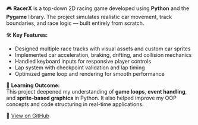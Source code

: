 🎮 **RacerX** is a top-down 2D racing game developed using **Python** and the **Pygame** library. The project simulates realistic car movement, track boundaries, and race logic — built entirely from scratch.

🛠️ **Key Features:**
- Designed multiple race tracks with visual assets and custom car sprites
- Implemented car acceleration, braking, drifting, and collision mechanics
- Handled keyboard inputs for responsive player controls
- Lap system with checkpoint validation and lap timing
- Optimized game loop and rendering for smooth performance

🚀 **Learning Outcome:**  
This project deepened my understanding of **game loops**, **event handling**, and **sprite-based graphics** in Python. It also helped improve my OOP concepts and code structuring in real-time applications.

🔗 [View on GitHub](https://github.com/Shashankia/-Racing-Game)
